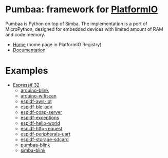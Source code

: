 
# Pumbaa: framework for [PlatformIO](https://platformio.org)

Pumbaa is Python on top of Simba. The implementation is a port of MicroPython, designed for embedded devices with limited amount of RAM and code memory.

* [Home](https://platformio.org/frameworks/pumbaa) (home page in PlatformIO Registry)
* [Documentation](http://docs.platformio.org/page/frameworks/pumbaa.html)

# Examples

- [Espressif 32](https://github.com/platformio/platform-espressif32)
  * [arduino-blink](https://github.com/platformio/platform-espressif32/tree/develop/examples/arduino-blink)
  * [arduino-wifiscan](https://github.com/platformio/platform-espressif32/tree/develop/examples/arduino-wifiscan)
  * [espidf-aws-iot](https://github.com/platformio/platform-espressif32/tree/develop/examples/espidf-aws-iot)
  * [espidf-ble-adv](https://github.com/platformio/platform-espressif32/tree/develop/examples/espidf-ble-adv)
  * [espidf-coap-server](https://github.com/platformio/platform-espressif32/tree/develop/examples/espidf-coap-server)
  * [espidf-exceptions](https://github.com/platformio/platform-espressif32/tree/develop/examples/espidf-exceptions)
  * [espidf-hello-world](https://github.com/platformio/platform-espressif32/tree/develop/examples/espidf-hello-world)
  * [espidf-http-request](https://github.com/platformio/platform-espressif32/tree/develop/examples/espidf-http-request)
  * [espidf-peripherals-uart](https://github.com/platformio/platform-espressif32/tree/develop/examples/espidf-peripherals-uart)
  * [espidf-storage-sdcard](https://github.com/platformio/platform-espressif32/tree/develop/examples/espidf-storage-sdcard)
  * [pumbaa-blink](https://github.com/platformio/platform-espressif32/tree/develop/examples/pumbaa-blink)
  * [simba-blink](https://github.com/platformio/platform-espressif32/tree/develop/examples/simba-blink)

